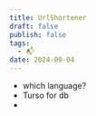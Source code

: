 ```yaml
---
title: UrlShortener
draft: false
publish: false
tags:
  - 📬
date: 2024-09-04
---
```

- which language?
- Turso for db
- 
